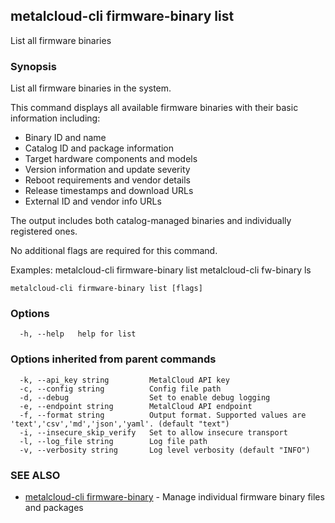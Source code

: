 ## metalcloud-cli firmware-binary list

List all firmware binaries

### Synopsis

List all firmware binaries in the system.

This command displays all available firmware binaries with their basic information including:
- Binary ID and name
- Catalog ID and package information
- Target hardware components and models
- Version information and update severity
- Reboot requirements and vendor details
- Release timestamps and download URLs
- External ID and vendor info URLs

The output includes both catalog-managed binaries and individually registered ones.

No additional flags are required for this command.

Examples:
  metalcloud-cli firmware-binary list
  metalcloud-cli fw-binary ls

```
metalcloud-cli firmware-binary list [flags]
```

### Options

```
  -h, --help   help for list
```

### Options inherited from parent commands

```
  -k, --api_key string         MetalCloud API key
  -c, --config string          Config file path
  -d, --debug                  Set to enable debug logging
  -e, --endpoint string        MetalCloud API endpoint
  -f, --format string          Output format. Supported values are 'text','csv','md','json','yaml'. (default "text")
  -i, --insecure_skip_verify   Set to allow insecure transport
  -l, --log_file string        Log file path
  -v, --verbosity string       Log level verbosity (default "INFO")
```

### SEE ALSO

* [metalcloud-cli firmware-binary](metalcloud-cli_firmware-binary.md)	 - Manage individual firmware binary files and packages


